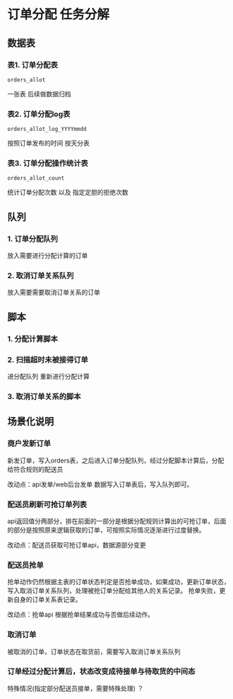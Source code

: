订单分配 任务分解
===========
## 数据表

### 表1. 订单分配表

`orders_allot`

 一张表 后续做数据归档

### 表2. 订单分配log表

`orders_allot_log_YYYYmmdd`

按照订单发布的时间 按天分表

### 表3. 订单分配操作统计表

`orders_allot_count`

统计订单分配次数 以及 指定定胆的拒绝次数

## 队列

### 1. 订单分配队列

放入需要进行分配计算的订单

### 2. 取消订单关系队列

放入需要需要取消订单关系的订单

## 脚本

### 1. 分配计算脚本

### 2. 扫描超时未被接得订单

进分配队列 重新进行分配计算

### 3. 取消订单关系的脚本

## 场景化说明

### 商户发新订单
新发订单，写入orders表，之后进入订单分配队列，经过分配脚本计算后，分配给符合规则的配送员

改动点：api发单/web后台发单 数据写入订单表后，写入队列即可。

### 配送员刷新可抢订单列表
api返回值分两部分，排在前面的一部分是根据分配规则计算出的可抢订单，后面的部分是按照原来逻辑获取的订单，可按照实际情况逐渐进行过度替换。

改动点：配送员获取可抢订单api，数据源部分变更

### 配送员抢单
抢单动作仍然根据主表的订单状态判定是否抢单成功，如果成功，更新订单状态，写入取消订单关系队列，处理被抢订单分配给其他人的关系记录。
抢单失败，更新自身的订单关系表记录。

改动点：抢单api 根据抢单结果成功与否做后续动作。

### 取消订单
被取消的订单，订单状态在取货前，需要写入取消订单关系队列

### 订单经过分配计算后，状态改变成待接单与待取货的中间态
特殊情况(指定部分配送员接单，需要特殊处理) ？
